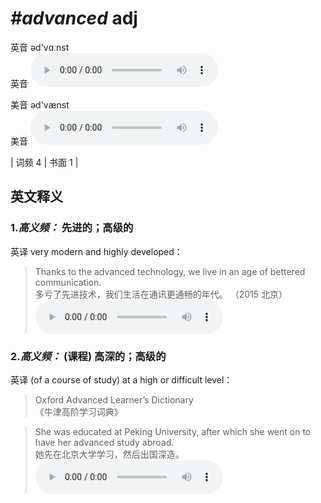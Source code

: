 # ***\#advanced*** adj
英音 əd'vɑːnst  
英音
<audio src="./media/advanced-B.aac" controls="controls"></audio>

美音 əd'vænst  
美音
<audio src="./media/advanced.aac" controls="controls"></audio>



| 词频 4 | 书面 1 |  

英文释义
---
### 1.*高义频：* **先进的；高级的**  
英译 very modern and highly developed：

 > Thanks to the advanced technology, we live in an age of bettered communication.  
 > 多亏了先进技术，我们生活在通讯更通畅的年代。  （2015 北京）  
<audio src="./media/P12 advanced1.aac" controls="controls"></audio>

### 2.*高义频：* **(课程) 高深的；高级的**  
英译 (of a course of study) at a high or difficult level：

 > Oxford Advanced Learner’s Dictionary  
 > 《牛津高阶学习词典》    

 > She was educated at Peking University, after which she went on to have her advanced study abroad.  
 > 她先在北京大学学习，然后出国深造。    
<audio src="./media/She was educated at _AAC.aac" controls="controls"></audio>


